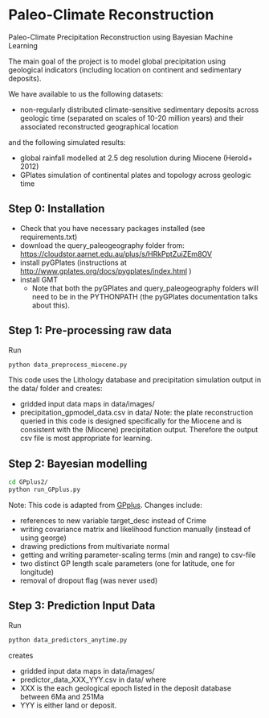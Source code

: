 # Paleo-Climate Reconstruction
Paleo-Climate Precipitation Reconstruction using Bayesian Machine Learning

The main goal of the project is to model global precipitation using geological indicators (including location on continent and sedimentary deposits).

We have available to us the following datasets:
- non-regularly distributed climate-sensitive sedimentary deposits across geologic time (separated on scales of 10-20 million years) and their associated reconstructed geographical location

and the following simulated results:
- global rainfall modelled at 2.5 deg resolution during Miocene (Herold+ 2012)
- GPlates simulation of continental plates and topology across geologic time


## Step 0: Installation
* Check that you have necessary packages installed (see requirements.txt)
* download the query_paleogeography folder from: https://cloudstor.aarnet.edu.au/plus/s/HRkPptZuiZEm8OV 
* install pyGPlates (instructions at http://www.gplates.org/docs/pygplates/index.html )
* install GMT
  * Note that both the pyGPlates and query_paleogeography folders will need to be in the PYTHONPATH (the pyGPlates documentation talks about this).

## Step 1: Pre-processing raw data
Run
```sh 
python data_preprocess_miocene.py
```
This code uses the Lithology database and precipitation simulation output in the data/ folder and creates:
* gridded input data maps in data/images/
* precipitation_gpmodel_data.csv in data/
Note: the plate reconstruction queried in this code is designed specifically for the Miocene and is consistent with the (Miocene) precipitation output. Therefore the output csv file is most appropriate for learning.


## Step 2: Bayesian modelling
```sh
cd GPplus2/
python run_GPplus.py
```
Note: This code is adapted from [GPplus](https://github.com/sebhaan/GPplus). Changes include:
* references to new variable target_desc instead of Crime
* writing covariance matrix and likelihood function manually (instead of using george)
* drawing predictions from multivariate normal
* getting and writing parameter-scaling terms (min and range) to csv-file
* two distinct GP length scale parameters (one for latitude, one for longitude)
* removal of dropout flag (was never used)


## Step 3: Prediction Input Data
Run
```sh 
python data_predictors_anytime.py
```
creates
* gridded input data maps in data/images/
* predictor_data_XXX_YYY.csv in data/
where 
* XXX is the each geological epoch listed in the deposit database between 6Ma and 251Ma
* YYY is either land or deposit. 


 